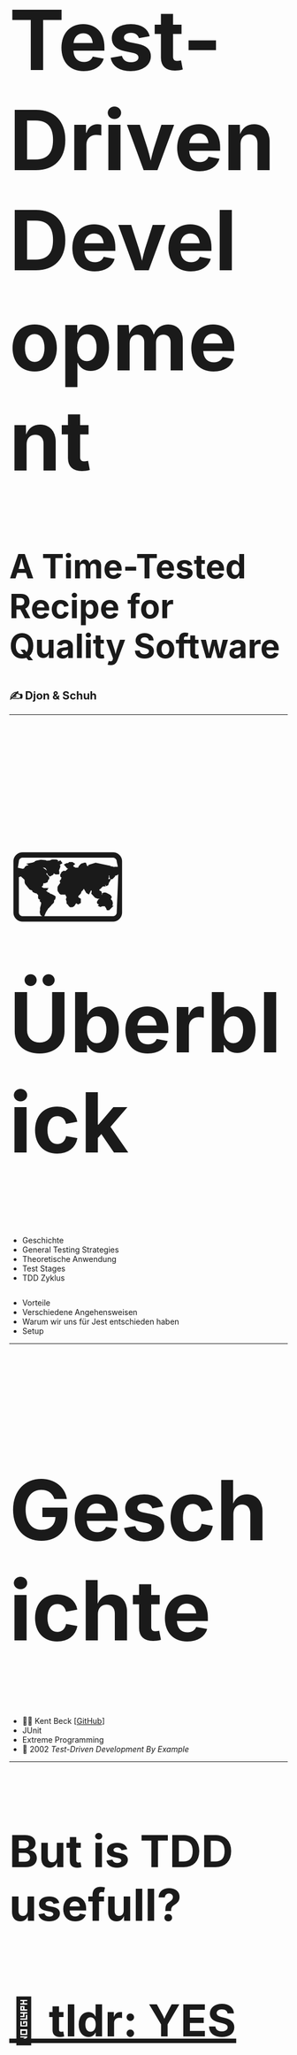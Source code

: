 <h1 style="font-size: 150px;">Test-Driven Development</h1>
<h1 style="font-size: 60px;">A Time-Tested Recipe for Quality Software</h1>
<h1 style="font-size: 20px; ">✍️ Djon & Schuh</h1>

---

<h1 style="font-size: 150px;">🗺️ Überblick</h1>

</section>

</section>

<section style="display: flex !important; justify-content: flex-start;" data-markdown>

- Geschichte
- General Testing Strategies
- Theoretische Anwendung
- Test Stages
- TDD Zyklus
</section>

<section data-markdown>

- Vorteile
- Verschiedene Angehensweisen
- Warum wir uns für Jest entschieden haben
- Setup
</section>



---

<h1 style="font-size: 150px;">Geschichte</h1>

- 👨‍🔬 Kent Beck [[GitHub](https://github.com/KentBeck)]
- JUnit
- Extreme Programming
- 📖 2002 _Test-Driven Development By Example_

---

<h1 style="font-size: 80px;">But is TDD usefull?</h1>




<section>
</section>


<section>
<h1 style="font-size: 80px;"><a href="https://www.researchgate.net/publication/256848134_Effects_of_Test-Driven_Development_A_Comparative_Analysis_of_Empirical_Studies">🧾 tldr: YES</a> </h1>
</section>

<section>
<img width="100%" src="./assets/benefits.png" alt="drawing"/>
</section>


---

<section><h1 style="font-size: 100px;">3 Schritte des TDD</h1></section>

<section>
<h1 style="font-size: 90px;">The
<span style="color: red">
RED TEST
</span>Stage</h1>

- Implementierung eines fehlschlagenden Tests

<img width="75%" src="./assets/failingtest.png" alt="drawing"/>
</section>

<section>
<h1 style="font-size: 90px;">The
<span style="color: green">
GREEN TEST
</span>Stage</h1>

- So wenig Code wie möglich schreiben

<img width="75%" src="./assets/passtest.png" alt="drawing"/>
</section>

<section>
<h1 style="font-size: 90px;">The REFACTORING Stage</h1>

- Refactoring des neuen Codes
- _Clean up behind yourself!_
<img width="75%" src="./assets/stormfire.gif" alt="drawing"/>
</section>

---

<img width="75%" src="./assets/TDD_diagram.png" alt="drawing"/>

---

<h1 style="font-size: 100px;">The pleasant side effects of TDD</h1>

_**TDD is a code design technique, not a testing technique. The resulting tests are, in fact, “only a pleasant side effect.”**_

---

<h1 style="font-size: 100px; margin-bottom: 50px;">Die Vorteile von TDD</h1>
<section style="padding-top: 60px;">
<img width="80%" src="./assets/happypeople.png" alt="drawing"/>
</section>

</section>

<section>
✅ Gewährleistung der Integrität
</section>
<section>
✅ Steigerung der Produktivität durch klare Zielsetzung
</section>
<section>
✅ Kann als Vertragsbasis mit Endkunden dienen
</section>

---

<h1 style="font-size: 100px;">The Different Styles Of TDD</h1>

1. “Classicist,” “Chicago style,” or “**Inside-out**“
2. “Mockist,” “London style,” or “**Outside-in**”

---

<img width="100%" src="./assets/jestClown.jpg" alt="drawing"/>

---

<section>
<h2>Why we choose</h2>
<img width="35%" src="./assets/jestLogo.png" alt="drawing"/>
</section>

<section> 
<h2>🌬️ a breeze to set up 🌬️</h2>

- easy to setup
- included in create-react-app

</section>


<section data-markdown>

## 🔥 blazingly fast 🔥

- Parallelization
- slowest test first
- Caching babel transforms
.
  </section>

<section data-markdown>

### comes with batteries included
- test runnerr
- assertion library
- mocking library

**No additional dependecies needed.**

  </section>



<section data-markdown>

### TypeScript support

<img width="60%" src="./assets/types.png" alt="drawing"/>

  </section>




<section data-markdown>

### Jest has got you covered
Built-in coverage reports. 

<img width="100%" src="./assets/coverage.png" alt="drawing"/>

</section>


---

## Coding Example

<a href="www.google.com">GithubLink to code along</a>

---



